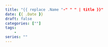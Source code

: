 ```yaml
---
title: "{{ replace .Name "-" " " | title }}"
date: {{ .Date }}
draft: false
categories: [""]
tags:
    - 
series: ""
---
```


